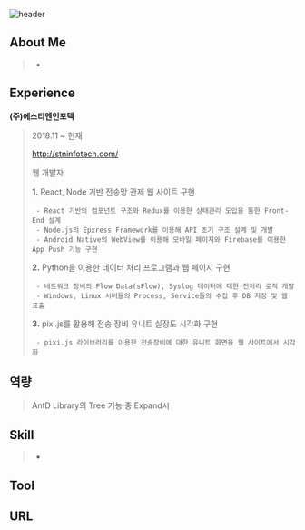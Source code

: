 ![header](https://capsule-render.vercel.app/api?color=auto&type=waving&text=Welcome%20to%20my%20GitHub😊&fontSize=50&height=180&fontAlign=50&fontAlignY=30)


## About Me
> -
## Experience
**(주)에스티엔인포텍**
> 
> 2018.11 ~ 현재 
> 
> http://stninfotech.com/
>
> 웹 개발자
>
> 
> **1.** React, Node 기반 전송망 관제 웹 사이트 구현
> 
>      - React 기반의 컴포넌트 구조와 Redux를 이용한 상태관리 도입을 통한 Front-End 설계 
>      - Node.js의 Epxress Framework를 이용해 API 초기 구조 설계 및 개발
>      - Android Native의 WebView를 이용해 모바일 페이지와 Firebase를 이용한 App Push 기능 구현
>      
> **2.** Python을 이용한 데이터 처리 프로그램과 웹 페이지 구현
>
>      - 네트워크 장비의 Flow Data(sFlow), Syslog 데이터에 대한 전처리 로직 개발
>      - Windows, Linux 서버들의 Process, Service들의 수집 후 DB 저장 및 웹 표출
>      
> **3.** pixi.js를 활용해 전송 장비 유니트 실장도 시각화 구현
>      
>      - pixi.js 라이브러리를 이용한 전송장비에 대한 유니트 화면을 웹 사이트에서 시각화
## 역량
> AntD Library의 Tree 기능 중 Expand시
## Skill
> * 
## Tool
## URL

